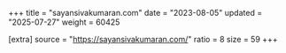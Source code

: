 +++
title = "sayansivakumaran.com"
date = "2023-08-05"
updated = "2025-07-27"
weight = 60425

[extra]
source = "https://sayansivakumaran.com/"
ratio = 8
size = 59
+++
